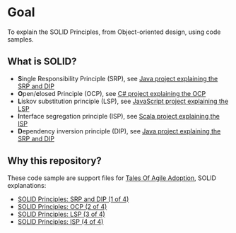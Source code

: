 # Goal
To explain the SOLID Principles, from Object-oriented design, using code samples.

## What is SOLID?
- **S**ingle Responsibility Principle (SRP), see [Java project explaining the SRP and DIP](/java "Java project")
- **O**pen/**c**losed Principle (OCP), see [C# project explaining the OCP](/csharp "C# project")
- **L**iskov substitution principle (LSP), see [JavaScript project explaining the LSP](/js "JavaScript project")
- **I**nterface segregation principle (ISP), see [Scala project explaining the ISP](/scala "Scala project")
- **D**ependency inversion principle (DIP), see [Java project explaining the SRP and DIP](/java "Java project")


## Why this repository?
These code sample are support files for [Tales Of Agile Adoption](http://tales-of-agile-adoption.blogspot.com "Blog home"), SOLID explanations:

- [SOLID Principles: SRP and DIP (1 of 4)](http://tales-of-agile-adoption.blogspot.com/2015/12/solid-principles-srp-and-dip-1-of-4.html "SOLID Principles: SRP and DIP (1 of 4)")
- [SOLID Principles: OCP (2 of 4)](http://tales-of-agile-adoption.blogspot.com/2016/01/solid-principles-ocp-2-of-4.html "SOLID Principles: OCP (2 of 4)")
- [SOLID Principles: LSP (3 of 4)](http://tales-of-agile-adoption.blogspot.com/2016/01/solid-principles-lsp-3-of-4.html, "SOLID Principles: LSP (3 of 4)")
- [SOLID Principles: ISP (4 of 4)](http://tales-of-agile-adoption.blogspot.com/2016/01/solid-principles-isp-4-of-4.html, "SOLID Principles: ISP (4 of 4)")


